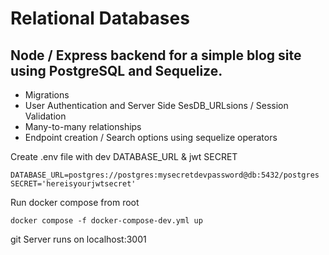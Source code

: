 # Relational Databases

## Node / Express backend for a simple blog site using PostgreSQL and Sequelize. 

- Migrations
- User Authentication and Server Side SesDB_URLsions / Session Validation
- Many-to-many relationships
- Endpoint creation / Search options using sequelize operators

Create .env file with dev DATABASE_URL & jwt SECRET
```
DATABASE_URL=postgres://postgres:mysecretdevpassword@db:5432/postgres
SECRET='hereisyourjwtsecret'
```
Run docker compose from root
```
docker compose -f docker-compose-dev.yml up
```
git 
Server runs on localhost:3001

